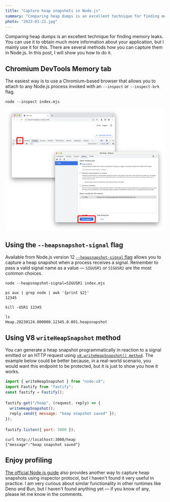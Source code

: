 ```yaml
---
title: "Capture heap snapshots in Node.js"
summary: "Comparing heap dumps is an excellent technique for finding memory leaks. There are several methods how you can capture them in Node.js. In this post, I will show you how to do it."
photo: "2023-01-21.jpg"
---
```


Comparing heap dumps is an excellent technique for finding memory leaks. You can use it to obtain much more information about your application, but I mainly use it for this. There are several methods how you can capture them in Node.js. In this post, I will show you how to do it.

## Chromium DevTools Memory tab

The easiest way is to use a Chromium-based browser that allows you to attach to any Node.js process invoked with an `--inspect` or `--inspect-brk` flag.

```
node --inspect index.mjs
```

![Capture Node.js heap snapshot using Chromium DevTools Memory tab](2023-01-21-1.png)

## Using the `--heapsnapshot-signal` flag

Available from Node.js version 12 [`--heapsnapshot-signal` flag](https://nodejs.org/api/cli.html#--heapsnapshot-signalsignal) allows you to capture a heap snapshot when a process receives a signal. Remember to pass a valid signal name as a value — `SIGUSR1` or `SIGUSR2` are the most common choices.

```
node --heapsnapshot-signal=SIGUSR1 index.mjs
```

```
ps aux | grep node | awk '{print $2}'
12345
```

```
kill -USR1 12345
```

```
ls
Heap.20230124.000000.12345.0.001.heapsnapshot
```

## Using V8 `writeHeapSnapshot` method

You can generate a heap snapshot programmatically in reaction to a signal emitted or an HTTP request using [`v8.writeHeapSnapshot() method`](https://nodejs.org/api/v8.html#v8writeheapsnapshotfilenameoptions). The example below could be better because, in a real-world scenario, you would want this endpoint to be protected, but it is just to show you how it works.

```js {hl_lines=[1,6]}
import { writeHeapSnapshot } from "node:v8";
import Fastify from "fastify";
const fastify = Fastify();

fastify.get("/heap", (request, reply) => {
  writeHeapSnapshot();
  reply.send({ message: "heap snapshot saved" });
});

fastify.listen({ port: 3000 });
```

```
curl http://localhost:3000/heap
{"message":"heap snapshot saved"}
```

## Enjoy profiling

[The official Node.js guide](https://nodejs.org/en/docs/guides/diagnostics/memory/using-heap-snapshot/#using-heap-snapshot) also provides another way to capture heap snapshots using inspector protocol, but I haven't found it very useful in practice. I am very curious about similar functionality in other runtimes like Deno and Bun, but I haven't found anything yet — if you know of any, please let me know in the comments.
